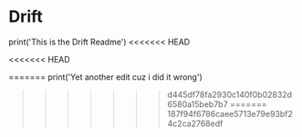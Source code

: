 # Drift

print('This is the Drift Readme')
<<<<<<< HEAD

<<<<<<< HEAD


=======
print('Yet another edit cuz i did it wrong')
>>>>>>> d445df78fa2930c140f0b02832d6580a15beb7b7
=======
>>>>>>> 187f94f6786caee5713e79e93bf24c2ca2768edf
